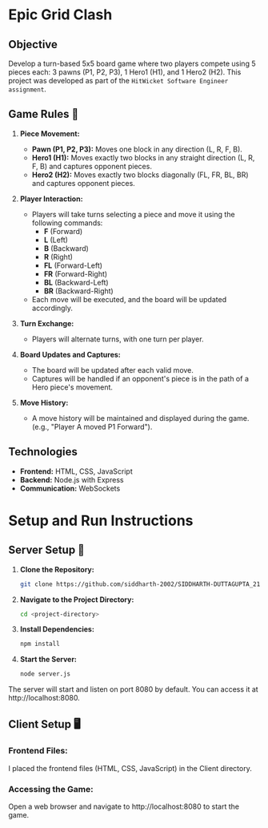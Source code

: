 # Epic Grid Clash 

## Objective
Develop a turn-based 5x5 board game where two players compete using 5 pieces each: 3 pawns (P1, P2, P3), 1 Hero1 (H1), and 1 Hero2 (H2). This project was developed as part of the ```HitWicket Software Engineer assignment```.
## Game Rules 📜

1. **Piece Movement:**
   - **Pawn (P1, P2, P3):** Moves one block in any direction (L, R, F, B).
   - **Hero1 (H1):** Moves exactly two blocks in any straight direction (L, R, F, B) and captures opponent pieces.
   - **Hero2 (H2):** Moves exactly two blocks diagonally (FL, FR, BL, BR) and captures opponent pieces.

2. **Player Interaction:**
   - Players will take turns selecting a piece and move it using the following commands:
     - **F** (Forward)
     - **L** (Left)
     - **B** (Backward)
     - **R** (Right)
     - **FL** (Forward-Left)
     - **FR** (Forward-Right)
     - **BL** (Backward-Left)
     - **BR** (Backward-Right)
   - Each move will be executed, and the board will be updated accordingly.

3. **Turn Exchange:**
   - Players will alternate turns, with one turn per player.

4. **Board Updates and Captures:**
   - The board will be updated after each valid move.
   - Captures will be handled if an opponent's piece is in the path of a Hero piece's movement.

5. **Move History:**
   - A move history will be maintained and displayed during the game. (e.g., "Player A moved P1 Forward").

## Technologies

- **Frontend:** HTML, CSS, JavaScript
- **Backend:** Node.js with Express
- **Communication:** WebSockets

# Setup and Run Instructions

## Server Setup 🚀

1. **Clone the Repository:**
   ```bash
   git clone https://github.com/siddharth-2002/SIDDHARTH-DUTTAGUPTA_21BCE8683
   ```

2. **Navigate to the Project Directory:**

    ```bash
    cd <project-directory>
    ```
3. **Install Dependencies:**

   ```bash
   npm install
   ```

4. **Start the Server:**

   ```bash
   node server.js
   ```

The server will start and listen on port 8080 by default. You can access it at http://localhost:8080.

## Client Setup 🖥️
### Frontend Files:

I placed the frontend files (HTML, CSS, JavaScript) in the Client directory.

### Accessing the Game:

Open a web browser and navigate to http://localhost:8080 to start the game.
